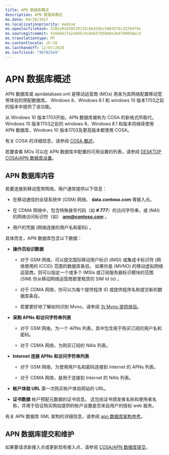 ```yaml
---
title: APN 数据库概述
description: APN 数据库概述
ms.date: 04/20/2017
ms.localizationpriority: medium
ms.openlocfilehash: 520e101d39529135cb643dbc5803576c3229df9a
ms.sourcegitcommit: 418e6617e2a695c9cb4b37b5b60e264760858acd
ms.translationtype: MT
ms.contentlocale: zh-CN
ms.lasthandoff: 12/07/2020
ms.locfileid: "96782549"
---
```

# <a name="apn-database-overview"></a>APN 数据库概述

APN 数据库或 apndatabase.xml 是移动运营商 (MOs) 用来为其网络配置移动宽带体验的预配数据库。 Windows 8、Windows 8.1 和 windows 10 版本1703之前的版本中提供了该功能。

从 Windows 10 版本1703开始，APN 数据库被称为 COSA 的新格式所取代。 Windows 10 版本1703之前的 windows 8、Windows 8.1 和版本将继续使用 APN 数据库，Windows 10 版本1703及更高版本都使用 COSA。 

有关 COSA 的详细信息，请参阅 [COSA 概述](cosa-overview.md)。

若要查看 MOs 可以在 APN 数据库中配置的可用设置的列表，请参阅 [DESKTOP COSA/APN 数据库设置](desktop-cosa-apn-database-settings.md)。

## <a name="span-idapndbconspanspan-idapndbconspanapn-database-contents"></a><span id="apndbcon"></span><span id="APNDBCON"></span>APN 数据库内容


若要连接到移动宽带网络，用户通常提供以下信息：

- 在移动通信的全球系统中 (GSM) 网络、 **data.contoso.com** 等接入点。

- 在 CDMA 网络中，包含特殊拨号代码（如 **\# 777**）的访问字符串，或 (NAI) 的网络访问标识符（如） <strong>ann@contoso.com</strong> 。

- 用户的凭据 (网络连接的用户名和密码) 。

具体而言，APN 数据库包含以下数据：

-   **操作员标识数据**

    -   对于 GSM 网络，可以提交国际移动用户标识 (IMSI) 或集成卡标识符 (网络使用的 ICCID) 范围的数据库条目。 如果你是 (MVNO) 的移动虚拟网络运营商，则可以指定一个或多个 IMSIs 或订阅服务器标识模块的范围 (SIM) 你从移动网络运营商那里租赁的 SIM Id (o) 。

    -   对于 CDMA 网络，你可以为每个提供程序 ID 或提供程序名称提交新的数据库条目。

    -   若要更好地了解如何识别 Mvno，请参阅 [为 Mvno 提供体验](delivering-experiences-for-mvnos.md)。

-   **采购 APNs 和访问字符串列表**

    -   对于 GSM 网络，为一个 APNs 列表，其中包含用于购买订阅的用户名和密码。

    -   对于 CDMA 网络，为购买订阅的 NAIs 列表。

-   **Internet 连接 APNs 和访问字符串列表**

    -   对于 GSM 网络，为使用用户名和密码连接到 Internet 的 APNs 列表。

    -   对于 CDMA 网络，是用于连接到 Internet 的 NAIs 列表。

-   **帐户体验 URL** 第一次购买帐户体验网站的 URL。

-   **证书数据** 帐户预配元数据的证书信息。 这包括证书颁发者名称和使用者名称，并用于验证购买网站提供的帐户设置是否来自用户的授权 web 服务。

有关 APN 数据库 XML 架构的详细信息，请参阅 [apn 数据库架构参考](apn-schema-definition.md)。

## <a name="span-idabndbsubspanspan-idabndbsubspanapn-database-submission-and-maintenance"></a><span id="abndbsub"></span><span id="ABNDBSUB"></span>APN 数据库提交和维护


如果要请求新接入点或更新现有接入点，请参阅 [COSA/APN 数据库提交](planning-your-desktop-cosa-apn-database-submission.md)。
 





